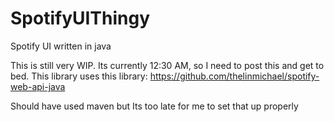 # SpotifyUIThingy
Spotify UI written in java

This is still very WIP. Its currently 12:30 AM, so I need to post this and get to bed. This library uses this library: https://github.com/thelinmichael/spotify-web-api-java

Should have used maven but Its too late for me to set that up properly
